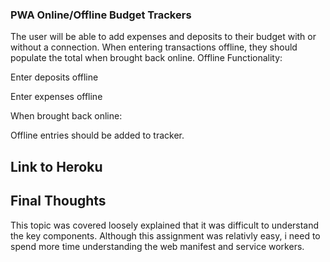 
### PWA Online/Offline Budget Trackers

The user will be able to add expenses and deposits to their budget with or without a connection. When entering transactions offline, they should populate the total when brought back online.
Offline Functionality:


Enter deposits offline


Enter expenses offline


When brought back online:

Offline entries should be added to tracker.

## Link to Heroku 

## Final Thoughts 

This topic was covered loosely explained that it  was difficult to understand the key components. Although this assignment was relativly easy, i need to spend more time understanding the web manifest and service workers. 
